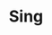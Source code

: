 ---
pid: mx178
title: Sing
location_transcription: beach
coordinates: "[-75.225275006079, 39.952568480362]"
zipcode: '19139'
gen_neighborhood: West Philadelphia
neighborhood: Walnut Hill
outside_phl: 
age: '7'
age_range: 6-13
instagram: 
image_file_name: mx_178.jpg
proposal_transcription: I love singing because I what to be a super star.
topic: Unknown,Youth
topic_summary: 0, 0
type: Other No Form
keywords_other: singing
credit: I'qraa Wilson
image_labels: 
twitter: 
facebook: 
permalink: "/monuments/mx178/"
layout: item-page
---